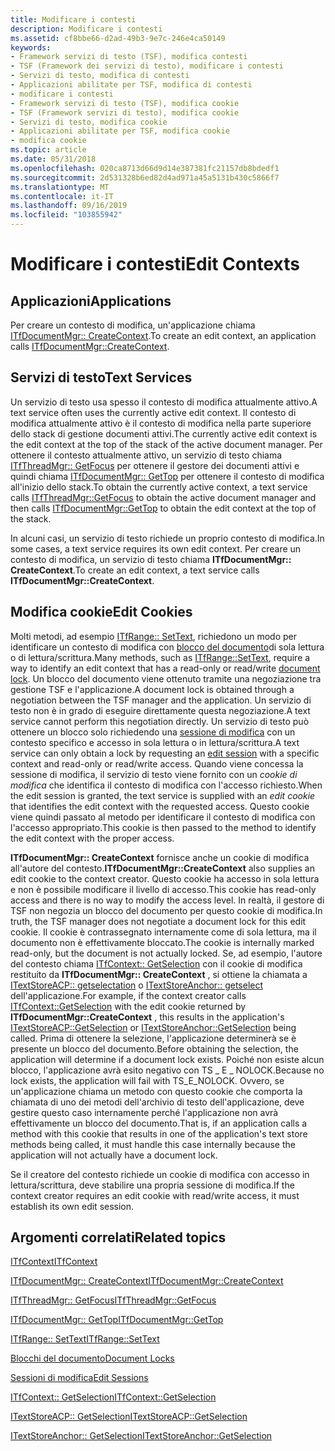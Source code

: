 ```yaml
---
title: Modificare i contesti
description: Modificare i contesti
ms.assetid: cf8bbe66-d2ad-49b3-9e7c-246e4ca50149
keywords:
- Framework servizi di testo (TSF), modifica contesti
- TSF (Framework dei servizi di testo), modificare i contesti
- Servizi di testo, modifica di contesti
- Applicazioni abilitate per TSF, modifica di contesti
- modificare i contesti
- Framework servizi di testo (TSF), modifica cookie
- TSF (Framework servizi di testo), modifica cookie
- Servizi di testo, modifica cookie
- Applicazioni abilitate per TSF, modifica cookie
- modifica cookie
ms.topic: article
ms.date: 05/31/2018
ms.openlocfilehash: 020ca8713d66d9d14e387381fc21157db8bdedf1
ms.sourcegitcommit: 2d531328b6ed82d4ad971a45a5131b430c5866f7
ms.translationtype: MT
ms.contentlocale: it-IT
ms.lasthandoff: 09/16/2019
ms.locfileid: "103855942"
---
```

# <a name="edit-contexts"></a><span data-ttu-id="48ff8-113">Modificare i contesti</span><span class="sxs-lookup"><span data-stu-id="48ff8-113">Edit Contexts</span></span>

## <a name="applications"></a><span data-ttu-id="48ff8-114">Applicazioni</span><span class="sxs-lookup"><span data-stu-id="48ff8-114">Applications</span></span>

<span data-ttu-id="48ff8-115">Per creare un contesto di modifica, un'applicazione chiama [ITfDocumentMgr:: CreateContext](/windows/desktop/api/Msctf/nf-msctf-itfdocumentmgr-createcontext).</span><span class="sxs-lookup"><span data-stu-id="48ff8-115">To create an edit context, an application calls [ITfDocumentMgr::CreateContext](/windows/desktop/api/Msctf/nf-msctf-itfdocumentmgr-createcontext).</span></span>

## <a name="text-services"></a><span data-ttu-id="48ff8-116">Servizi di testo</span><span class="sxs-lookup"><span data-stu-id="48ff8-116">Text Services</span></span>

<span data-ttu-id="48ff8-117">Un servizio di testo usa spesso il contesto di modifica attualmente attivo.</span><span class="sxs-lookup"><span data-stu-id="48ff8-117">A text service often uses the currently active edit context.</span></span> <span data-ttu-id="48ff8-118">Il contesto di modifica attualmente attivo è il contesto di modifica nella parte superiore dello stack di gestione documenti attivi.</span><span class="sxs-lookup"><span data-stu-id="48ff8-118">The currently active edit context is the edit context at the top of the stack of the active document manager.</span></span> <span data-ttu-id="48ff8-119">Per ottenere il contesto attualmente attivo, un servizio di testo chiama [ITfThreadMgr:: GetFocus](/windows/desktop/api/Msctf/nf-msctf-itfthreadmgr-getfocus) per ottenere il gestore dei documenti attivi e quindi chiama [ITfDocumentMgr:: GetTop](/windows/desktop/api/Msctf/nf-msctf-itfdocumentmgr-gettop) per ottenere il contesto di modifica all'inizio dello stack.</span><span class="sxs-lookup"><span data-stu-id="48ff8-119">To obtain the currently active context, a text service calls [ITfThreadMgr::GetFocus](/windows/desktop/api/Msctf/nf-msctf-itfthreadmgr-getfocus) to obtain the active document manager and then calls [ITfDocumentMgr::GetTop](/windows/desktop/api/Msctf/nf-msctf-itfdocumentmgr-gettop) to obtain the edit context at the top of the stack.</span></span>

<span data-ttu-id="48ff8-120">In alcuni casi, un servizio di testo richiede un proprio contesto di modifica.</span><span class="sxs-lookup"><span data-stu-id="48ff8-120">In some cases, a text service requires its own edit context.</span></span> <span data-ttu-id="48ff8-121">Per creare un contesto di modifica, un servizio di testo chiama **ITfDocumentMgr:: CreateContext**.</span><span class="sxs-lookup"><span data-stu-id="48ff8-121">To create an edit context, a text service calls **ITfDocumentMgr::CreateContext**.</span></span>

## <a name="edit-cookies"></a><span data-ttu-id="48ff8-122">Modifica cookie</span><span class="sxs-lookup"><span data-stu-id="48ff8-122">Edit Cookies</span></span>

<span data-ttu-id="48ff8-123">Molti metodi, ad esempio [ITfRange:: SetText](/windows/desktop/api/Msctf/nf-msctf-itfrange-settext), richiedono un modo per identificare un contesto di modifica con [blocco del documento](document-locks.md)di sola lettura o di lettura/scrittura.</span><span class="sxs-lookup"><span data-stu-id="48ff8-123">Many methods, such as [ITfRange::SetText](/windows/desktop/api/Msctf/nf-msctf-itfrange-settext), require a way to identify an edit context that has a read-only or read/write [document lock](document-locks.md).</span></span> <span data-ttu-id="48ff8-124">Un blocco del documento viene ottenuto tramite una negoziazione tra gestione TSF e l'applicazione.</span><span class="sxs-lookup"><span data-stu-id="48ff8-124">A document lock is obtained through a negotiation between the TSF manager and the application.</span></span> <span data-ttu-id="48ff8-125">Un servizio di testo non è in grado di eseguire direttamente questa negoziazione.</span><span class="sxs-lookup"><span data-stu-id="48ff8-125">A text service cannot perform this negotiation directly.</span></span> <span data-ttu-id="48ff8-126">Un servizio di testo può ottenere un blocco solo richiedendo una [sessione di modifica](edit-sessions.md) con un contesto specifico e accesso in sola lettura o in lettura/scrittura.</span><span class="sxs-lookup"><span data-stu-id="48ff8-126">A text service can only obtain a lock by requesting an [edit session](edit-sessions.md) with a specific context and read-only or read/write access.</span></span> <span data-ttu-id="48ff8-127">Quando viene concessa la sessione di modifica, il servizio di testo viene fornito con un *cookie di modifica* che identifica il contesto di modifica con l'accesso richiesto.</span><span class="sxs-lookup"><span data-stu-id="48ff8-127">When the edit session is granted, the text service is supplied with an *edit cookie* that identifies the edit context with the requested access.</span></span> <span data-ttu-id="48ff8-128">Questo cookie viene quindi passato al metodo per identificare il contesto di modifica con l'accesso appropriato.</span><span class="sxs-lookup"><span data-stu-id="48ff8-128">This cookie is then passed to the method to identify the edit context with the proper access.</span></span>

<span data-ttu-id="48ff8-129">**ITfDocumentMgr:: CreateContext** fornisce anche un cookie di modifica all'autore del contesto.</span><span class="sxs-lookup"><span data-stu-id="48ff8-129">**ITfDocumentMgr::CreateContext** also supplies an edit cookie to the context creator.</span></span> <span data-ttu-id="48ff8-130">Questo cookie ha accesso in sola lettura e non è possibile modificare il livello di accesso.</span><span class="sxs-lookup"><span data-stu-id="48ff8-130">This cookie has read-only access and there is no way to modify the access level.</span></span> <span data-ttu-id="48ff8-131">In realtà, il gestore di TSF non negozia un blocco del documento per questo cookie di modifica.</span><span class="sxs-lookup"><span data-stu-id="48ff8-131">In truth, the TSF manager does not negotiate a document lock for this edit cookie.</span></span> <span data-ttu-id="48ff8-132">Il cookie è contrassegnato internamente come di sola lettura, ma il documento non è effettivamente bloccato.</span><span class="sxs-lookup"><span data-stu-id="48ff8-132">The cookie is internally marked read-only, but the document is not actually locked.</span></span> <span data-ttu-id="48ff8-133">Se, ad esempio, l'autore del contesto chiama [ITfContext:: GetSelection](/windows/desktop/api/Msctf/nf-msctf-itfcontext-getselection) con il cookie di modifica restituito da **ITfDocumentMgr:: CreateContext** , si ottiene la chiamata a [ITextStoreACP:: getselectation](/windows/desktop/api/Textstor/nf-textstor-itextstoreacp-getselection) o [ITextStoreAnchor:: getselect](/windows/desktop/api/Textstor/nf-textstor-itextstoreanchor-getselection) dell'applicazione.</span><span class="sxs-lookup"><span data-stu-id="48ff8-133">For example, if the context creator calls [ITfContext::GetSelection](/windows/desktop/api/Msctf/nf-msctf-itfcontext-getselection) with the edit cookie returned by **ITfDocumentMgr::CreateContext** , this results in the application's [ITextStoreACP::GetSelection](/windows/desktop/api/Textstor/nf-textstor-itextstoreacp-getselection) or [ITextStoreAnchor::GetSelection](/windows/desktop/api/Textstor/nf-textstor-itextstoreanchor-getselection) being called.</span></span> <span data-ttu-id="48ff8-134">Prima di ottenere la selezione, l'applicazione determinerà se è presente un blocco del documento.</span><span class="sxs-lookup"><span data-stu-id="48ff8-134">Before obtaining the selection, the application will determine if a document lock exists.</span></span> <span data-ttu-id="48ff8-135">Poiché non esiste alcun blocco, l'applicazione avrà esito negativo con TS \_ E \_ NOLOCK.</span><span class="sxs-lookup"><span data-stu-id="48ff8-135">Because no lock exists, the application will fail with TS\_E\_NOLOCK.</span></span> <span data-ttu-id="48ff8-136">Ovvero, se un'applicazione chiama un metodo con questo cookie che comporta la chiamata di uno dei metodi dell'archivio di testo dell'applicazione, deve gestire questo caso internamente perché l'applicazione non avrà effettivamente un blocco del documento.</span><span class="sxs-lookup"><span data-stu-id="48ff8-136">That is, if an application calls a method with this cookie that results in one of the application's text store methods being called, it must handle this case internally because the application will not actually have a document lock.</span></span>

<span data-ttu-id="48ff8-137">Se il creatore del contesto richiede un cookie di modifica con accesso in lettura/scrittura, deve stabilire una propria sessione di modifica.</span><span class="sxs-lookup"><span data-stu-id="48ff8-137">If the context creator requires an edit cookie with read/write access, it must establish its own edit session.</span></span>

## <a name="related-topics"></a><span data-ttu-id="48ff8-138">Argomenti correlati</span><span class="sxs-lookup"><span data-stu-id="48ff8-138">Related topics</span></span>

<dl> <dt>

[<span data-ttu-id="48ff8-139">ITfContext</span><span class="sxs-lookup"><span data-stu-id="48ff8-139">ITfContext</span></span>](/windows/desktop/api/Msctf/nn-msctf-itfcontext)
</dt> <dt>

[<span data-ttu-id="48ff8-140">ITfDocumentMgr:: CreateContext</span><span class="sxs-lookup"><span data-stu-id="48ff8-140">ITfDocumentMgr::CreateContext</span></span>](/windows/desktop/api/Msctf/nf-msctf-itfdocumentmgr-createcontext)
</dt> <dt>

[<span data-ttu-id="48ff8-141">ITfThreadMgr:: GetFocus</span><span class="sxs-lookup"><span data-stu-id="48ff8-141">ITfThreadMgr::GetFocus</span></span>](/windows/desktop/api/Msctf/nf-msctf-itfthreadmgr-getfocus)
</dt> <dt>

[<span data-ttu-id="48ff8-142">ITfDocumentMgr:: GetTop</span><span class="sxs-lookup"><span data-stu-id="48ff8-142">ITfDocumentMgr::GetTop</span></span>](/windows/desktop/api/Msctf/nf-msctf-itfdocumentmgr-gettop)
</dt> <dt>

[<span data-ttu-id="48ff8-143">ITfRange:: SetText</span><span class="sxs-lookup"><span data-stu-id="48ff8-143">ITfRange::SetText</span></span>](/windows/desktop/api/Msctf/nf-msctf-itfrange-settext)
</dt> <dt>

[<span data-ttu-id="48ff8-144">Blocchi del documento</span><span class="sxs-lookup"><span data-stu-id="48ff8-144">Document Locks</span></span>](document-locks.md)
</dt> <dt>

[<span data-ttu-id="48ff8-145">Sessioni di modifica</span><span class="sxs-lookup"><span data-stu-id="48ff8-145">Edit Sessions</span></span>](edit-sessions.md)
</dt> <dt>

[<span data-ttu-id="48ff8-146">ITfContext:: GetSelection</span><span class="sxs-lookup"><span data-stu-id="48ff8-146">ITfContext::GetSelection</span></span>](/windows/desktop/api/Msctf/nf-msctf-itfcontext-getselection)
</dt> <dt>

[<span data-ttu-id="48ff8-147">ITextStoreACP:: GetSelection</span><span class="sxs-lookup"><span data-stu-id="48ff8-147">ITextStoreACP::GetSelection</span></span>](/windows/desktop/api/Textstor/nf-textstor-itextstoreacp-getselection)
</dt> <dt>

[<span data-ttu-id="48ff8-148">ITextStoreAnchor:: GetSelection</span><span class="sxs-lookup"><span data-stu-id="48ff8-148">ITextStoreAnchor::GetSelection</span></span>](/windows/desktop/api/Textstor/nf-textstor-itextstoreanchor-getselection)
</dt> </dl>

 

 




